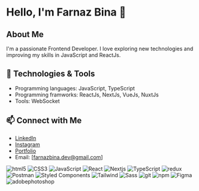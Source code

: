 # Hello, I'm Farnaz Bina 👋

## About Me
I'm a passionate Frontend Developer. I love exploring new technologies and improving my skills in JavaScript and ReactJs.

## 🔧 Technologies & Tools
- Programming languages: JavaScript, TypeScript
- Programming framworks: ReactJs, NextJs, VueJs, NuxtJs
- Tools: WebSocket

  
## 📫 Connect with Me
- [LinkedIn]((https://www.linkedin.com/in/farnaz-bina/))
- [Instagram](https://www.instagram.com/farnaz._.bina/)
- [Portfolio](https://chip-credit-bb5.notion.site/Farnaz-Bina-dc55d2b9885041fe85b6aa25be2165ff?pvs=4)
- Email: [farnazbina.dev@gmail.com]

![html5](https://img.shields.io/badge/-HTML5-E34F26?style=flat-square&logo=html5&logoColor=white)
![CSS3](https://img.shields.io/badge/-CSS3-1572B6?style=flat-square&logo=css3&logoColor=white)
![JavaScript](https://img.shields.io/badge/-JavaScript-F7DF1E?style=flat-square&logo=javascript&logoColor=white)
![React](https://img.shields.io/badge/-React-61DAFB?style=flat-square&logo=react&logoColor=white)
![Nextjs](https://img.shields.io/badge/-Nextjs-000000?style=flat-square&logo=Next.js&logoColor=white)
![TypeScript](https://img.shields.io/badge/-TypeScript-3178C6?style=flat-square&logo=typescript&logoColor=white)
![redux](https://img.shields.io/badge/-Redux-764ABC?style=flat-square&logo=redux&logoColor=white)
![Postman](https://img.shields.io/badge/-Postman-FF6C37?style=flat-square&logo=postman&logoColor=white)
![Styled Components](https://img.shields.io/badge/-Styled_Components-DB7093?style=flat-square&logo=styled-components&logoColor=white)
![Tailwind](https://img.shields.io/badge/-Tailwind-38B2AC?style=flat-square&logo=tailwind&logoColor=white)
![Sass](https://img.shields.io/badge/-Sass-CC6699?style=flat-square&logo=sass&logoColor=white)
![git](https://img.shields.io/badge/-Git-F05032?style=flat-square&logo=git&logoColor=white)
![npm](https://img.shields.io/badge/-NPM-CB3837?style=flat-square&logo=npm&logoColor=white)
![Figma](https://img.shields.io/badge/-Figma-F24E1E?style=flat-square&logo=figma&logoColor=white)
![adobephotoshop](https://img.shields.io/badge/-AdobePhotoshop-31A8FF?style=flat-square&logo=adobephotoshop&logoColor=white)
